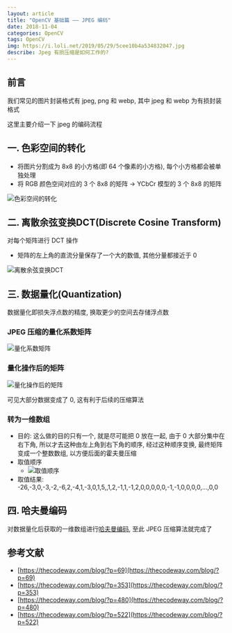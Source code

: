 ```yaml
---
layout: article
title: "OpenCV 基础篇 —— JPEG 编码"
date: 2018-11-04
categories: OpenCV
tags: OpenCV
img: https://i.loli.net/2019/05/29/5cee10b4a534832047.jpg
describe: Jpeg 有损压缩是如何工作的?
---
```


## 前言
我们常见的图片封装格式有 jpeg, png 和 webp, 其中 jpeg 和 webp 为有损封装格式
 
这里主要介绍一下 jpeg 的编码流程

## 一. 色彩空间的转化
- 将图片分割成为 8x8 的小方格(即 64 个像素的小方格), 每个小方格都会被单独处理
- 将 RGB 颜色空间对应的 3 个 8x8 的矩阵 ->  YCbCr 模型的 3 个 8x8 的矩阵

![色彩空间的转化](https://i.loli.net/2019/05/29/5cee0e7cc282499705.png)

## 二. 离散余弦变换DCT(Discrete Cosine Transform)
对每个矩阵进行 DCT 操作
  - 矩阵的左上角的直流分量保存了一个大的数值, 其他分量都接近于 0 

![离散余弦变换DCT](https://i.loli.net/2019/05/29/5cee0e9732af970035.png)

## 三. 数据量化(Quantization)
数据量化即损失浮点数的精度, 换取更少的空间去存储浮点数

### JPEG 压缩的量化系数矩阵
![量化系数矩阵](https://i.loli.net/2019/05/29/5cee0ead8676246343.png)

### 量化操作后的矩阵
![量化操作后的矩阵](https://i.loli.net/2019/05/29/5cee0eca60b5777423.png)

可见大部分数据变成了 0, 这有利于后续的压缩算法

### 转为一维数组
- 目的: 这么做的目的只有一个, 就是尽可能把 0 放在一起, 由于 0 大部分集中在右下角, 所以才去这种由左上角到右下角的顺序, 经过这种顺序变换, 最终矩阵变成一个整数数组, 以方便后面的霍夫曼压缩
- 取值顺序
  - ![取值顺序](https://i.loli.net/2019/05/29/5cee0eebc210524671.png)
- 取值结果: -26,-3,0,-3,-2,-6,2,-4,1,-3,0,1,5,,1,2,-1,1,-1,2,0,0,0,0,0,-1,-1,0,0,0,0,…,0,0

## 四. 哈夫曼编码
对数据量化后获取的一维数组进行[哈夫曼编码](https://zh.wikipedia.org/wiki/%E9%9C%8D%E5%A4%AB%E6%9B%BC%E7%BC%96%E7%A0%81), 至此 JPEG 压缩算法就完成了

## 参考文献
- [https://thecodeway.com/blog/?p=69](https://thecodeway.com/blog/?p=69)
- [https://thecodeway.com/blog/?p=353](https://thecodeway.com/blog/?p=353)
- [https://thecodeway.com/blog/?p=480](https://thecodeway.com/blog/?p=480)
- [https://thecodeway.com/blog/?p=522](https://thecodeway.com/blog/?p=522)
